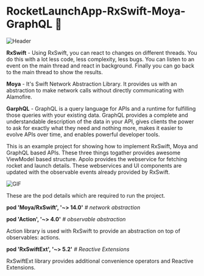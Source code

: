 # RocketLaunchApp-RxSwift-Moya-GraphQL 🚀
![Header](https://www.linkpicture.com/q/Screenshot-2021-06-03-at-11.49.27-PM_3.png) 

**RxSwift** - Using RxSwift, you can react to changes on different threads. You do this with a lot less code, less complexity, less bugs. You can listen to an event on the main thread and react in background. Finally you can go back to the main thread to show the results.

**Moya** - It's Swift Network Abstraction Library. It provides us with an abstraction to make network calls without directly communicating with Alamofire.

**GarphQL** - GraphQL is a query language for APIs and a runtime for fulfilling those queries with your existing data. GraphQL provides a complete and understandable description of the data in your API, gives clients the power to ask for exactly what they need and nothing more, makes it easier to evolve APIs over time, and enables powerful developer tools.

This is an example project for showing how to implement RxSwift, Moya and GraphQL based APIs. These three things togather provides awesome ViewModel based  structure. Apolo provides the webservice for fetching rocket and launch details. These webservices and UI components are updated with the observable events already provided by RxSwift.

![GIF](https://media.giphy.com/media/xzuBwdgJETtUpF8EAp/giphy.gif) 

These are the pod details which are required to run the project.

**pod 'Moya/RxSwift', '~> 14.0'**                            _# network abstraction_

**pod 'Action', '~> 4.0'**                                   _# observable abstraction_

Action library is used with RxSwift to provide an abstraction on top of observables: actions. 

**pod 'RxSwiftExt', '~> 5.2'**                               _# Reactive Extensions_

RxSwiftExt library provides additional convenience operators and Reactive Extensions.






